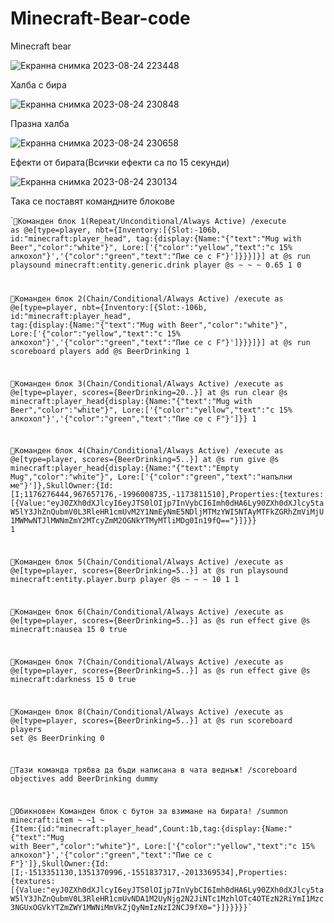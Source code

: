 # Minecraft-Bear-code
Minecraft bear

![Екранна снимка 2023-08-24 223448](https://github.com/HROMAFOX/Minecraft_Bear_code/assets/113515660/73bbf355-6195-4b1c-8548-de1f1b3f1d79)

Халба с бира

![Екранна снимка 2023-08-24 230848](https://github.com/HROMAFOX/Minecraft_Bear_code/assets/113515660/4a461e6d-e643-4e4d-80f5-fa7dd5e0c06c)

Празна халба

![Екранна снимка 2023-08-24 230658](https://github.com/HROMAFOX/Minecraft_Bear_code/assets/113515660/16dc63e6-4d71-4e37-b625-ad3229b0b733)

Ефекти от бирата(Всички ефекти са по 15 секунди)

![Екранна снимка 2023-08-24 230134](https://github.com/HROMAFOX/Minecraft_Bear_code/assets/113515660/a5c76dfa-06c5-4dcd-bd65-43022545bb69)

Така се поставят командните блокове





`<code>🍻Команден блок 1(Repeat/Unconditional/Always Active) 
/execute as @e[type=player, nbt={Inventory:[{Slot:-106b, id:"minecraft:player_head", tag:{display:{Name:"{\"text\":\"Mug with Beer\",\"color\":\"white\"}", Lore:['{"color":"yellow","text":"с 15% алкохол"}','{"color":"green","text":"Пие се с F"}']}}}]}] at @s run playsound minecraft:entity.generic.drink player @s ~ ~ ~ 0.65 1 0

🍻Команден блок 2(Chain/Conditional/Always Active) 
/execute as @e[type=player, nbt={Inventory:[{Slot:-106b, id:"minecraft:player_head", tag:{display:{Name:"{\"text\":\"Mug with Beer\",\"color\":\"white\"}", Lore:['{"color":"yellow","text":"с 15% алкохол"}','{"color":"green","text":"Пие се с F"}']}}}]}] at @s run scoreboard players add @s BeerDrinking 1

🍻Команден блок 3(Chain/Conditional/Always Active) 
/execute as @e[type=player, scores={BeerDrinking=20..}] at @s run clear @s minecraft:player_head{display:{Name:"{\"text\":\"Mug with Beer\",\"color\":\"white\"}", Lore:['{"color":"yellow","text":"с 15% алкохол"}','{"color":"green","text":"Пие се с F"}']}} 1

🍻Команден блок 4(Chain/Conditional/Always Active) 
/execute as @e[type=player, scores={BeerDrinking=5..}] at @s run give @s minecraft:player_head{display:{Name:"{\"text\":\"Empty Mug\",\"color\":\"white\"}", Lore:['{"color":"green","text":"напълни ме"}']},SkullOwner:{Id:[I;1176276444,967657176,-1996008735,-1173811510],Properties:{textures:[{Value:"eyJ0ZXh0dXJlcyI6eyJTS0lOIjp7InVybCI6Imh0dHA6Ly90ZXh0dXJlcy5taW5lY3JhZnQubmV0L3RleHR1cmUvM2Y1NmEyNmE5NDljMTMzYWI5NTAyMTFkZGRhZmViMjU1MWMwNTJlMWNmZmY2MTcyZmM2OGNkYTMyMTliMDg0In19fQ=="}]}}} 1

🍻Команден блок 5(Chain/Conditional/Always Active) 
/execute as @e[type=player, scores={BeerDrinking=5..}] at @s run playsound minecraft:entity.player.burp player @s ~ ~ ~ 10 1 1

🍻Команден блок 6(Chain/Conditional/Always Active) 
/execute as @e[type=player, scores={BeerDrinking=5..}] as @s run effect give @s minecraft:nausea 15 0 true

🍻Команден блок 7(Chain/Conditional/Always Active) 
/execute as @e[type=player, scores={BeerDrinking=5..}] as @s run effect give @s minecraft:darkness 15 0 true

🍻Команден блок 8(Chain/Conditional/Always Active) 
/execute as @e[type=player, scores={BeerDrinking=5..}] at @s run scoreboard players set @s BeerDrinking 0

🍻Тази команда трябва да бъди написана в чата веднъж! 
/scoreboard objectives add BeerDrinking dummy

🍻Обикновен Команден блок с бутон за взимане на бирата! 
/summon minecraft:item ~ ~1 ~ {Item:{id:"minecraft:player_head",Count:1b,tag:{display:{Name:"{\"text\":\"Mug with Beer\",\"color\":\"white\"}", Lore:['{"color":"yellow","text":"с 15% алкохол"}','{"color":"green","text":"Пие се с F"}']},SkullOwner:{Id:[I;-1513351130,1351370996,-1551837317,-2013369534],Properties:{textures:[{Value:"eyJ0ZXh0dXJlcyI6eyJTS0lOIjp7InVybCI6Imh0dHA6Ly90ZXh0dXJlcy5taW5lY3JhZnQubmV0L3RleHR1cmUvNDA1M2UyNjg2N2JiNTc1MzhlOTc4OTEzN2RiYmI1Mzc3NGUxOGVkYTZmZWY1MWNiMmVkZjQyNmIzNzI2NCJ9fX0="}]}}}}}`
